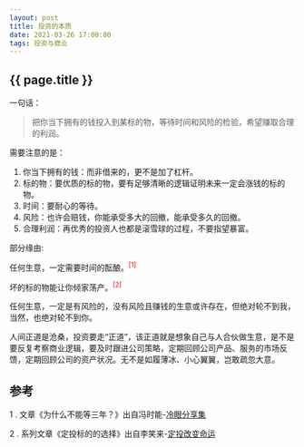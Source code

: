 ```yaml
---
layout: post
title: 投资的本质
date: 2021-03-26 17:00:00
tags: 投资与商业
--- 
```


<h2>{{ page.title }}</h2>

一句话：

> 把你当下拥有的钱投入到某标的物，等待时间和风险的检验，希望赚取合理的利润。

需要注意的是：

1. 你当下拥有的钱：而非借来的，更不是加了杠杆。
2. 标的物：要优质的标的物，要有足够清晰的逻辑证明未来一定会涨钱的标的物。
3. 时间：要耐心的等待。
4. 风险：也许会赔钱，你能承受多大的回撤，能承受多久的回撤。
5. 合理利润：再优秀的投资人也都是滚雪球的过程，不要指望暴富。

部分缘由:

任何生意，一定需要时间的酝酿。<sup style="color: red">[1]</sup>

坏的标的物能让你倾家荡产。<sup style="color: red">[2]</sup>

任何生意，一定是有风险的，没有风险且赚钱的生意或许存在，但绝对轮不到我，当然，也绝对轮不到你。

人间正道是沧桑，投资要走“正道”，该正道就是想象自己与人合伙做生意，是不是要反复考察商业逻辑，要及时跟进公司策略，定期回顾公司产品、服务的市场反馈，定期回顾公司的资产状况。无不是如履薄冰、小心翼翼，岂敢疏忽大意。

## 参考

1 . 文章《为什么不能等三年？》出自冯时能-<a href="/books/冯时能-冷眼分享集.pdf" target="_blank">冷眼分享集</a>

2 . 系列文章《定投标的的选择》出自李笑来-<a href="/books/on-regularinvesting-cn.pdf" target="_blank">定投改变命运</a>